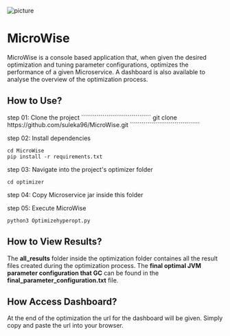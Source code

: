 ![picture](images/cite.png)

<h1>MicroWise</h1>

MicroWise is a console based application that, when given the desired optimization and tuning parameter configurations, optimizes the performance of a given Microservice. A dashboard is also available to analyse the overview of the optimization process.

<h2>How to Use?</h2>
step 01: Clone the project 
````````````````````````````````````
git clone https://github.com/suleka96/MicroWise.git
````````````````````````````````````

step 02: Install dependencies
````````````````````````````````````
cd MicroWise
pip install -r requirements.txt
````````````````````````````````````

step 03: Navigate into the project's optimizer folder
````````````````````````````````````
cd optimizer
````````````````````````````````````

step 04: Copy Microservice jar inside this folder

step 05: Execute MicroWise
````````````````````````````````````
python3 Optimizehyperopt.py
````````````````````````````````````

<h2>How to View Results?</h2>
The <b>all_results</b> folder inside the optimization folder containes all the result files created during the optimization process. The <b>final optimal JVM parameter configuration that GC</b> can be found in the <b>final_parameter_configuration.txt</b> file. 

<h2>How Access Dashboard?</h2>
At the end of the optimization the url for the dashboard will be given. Simply copy and paste the url into your browser.
